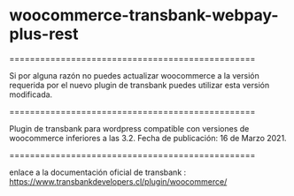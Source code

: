 # woocommerce-transbank-webpay-plus-rest
================================================

Si por alguna razón no puedes actualizar woocommerce a la versión requerida por el nuevo plugin de transbank
puedes utilizar esta versión modificada.

================================================

Plugin de transbank para wordpress compatible con versiones de woocommerce inferiores a las 3.2.
Fecha de publicación: 16 de Marzo 2021. 

================================================

enlace a la documentación oficial de transbank : https://www.transbankdevelopers.cl/plugin/woocommerce/

